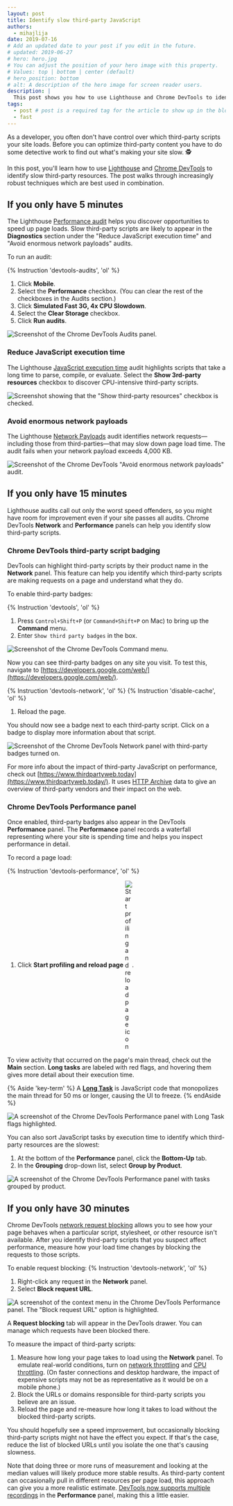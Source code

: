 ```yaml
---
layout: post
title: Identify slow third-party JavaScript
authors:
  - mihajlija
date: 2019-07-16
# Add an updated date to your post if you edit in the future.
# updated: 2019-06-27
# hero: hero.jpg
# You can adjust the position of your hero image with this property.
# Values: top | bottom | center (default)
# hero_position: bottom
# alt: A description of the hero image for screen reader users.
description: |
  This post shows you how to use Lighthouse and Chrome DevTools to identify slow third-party resources.
tags:
  - post # post is a required tag for the article to show up in the blog.
  - fast
---
```


<style>
  img[src*="icon"] {
    max-width: 16px;
    vertical-align: middle;
  }
</style>

As a developer, you often don't have control over which third-party scripts your site loads. Before you can optimize third-party content you have to do some detective work to find out what's making your site slow. 🕵️

In this post, you'll learn how to use [Lighthouse](https://developers.google.com/web/tools/lighthouse/) and [Chrome DevTools](https://developers.google.com/web/tools/chrome-devtools/) to identify slow third-party resources. The post walks through increasingly robust techniques which are best used in combination.

## If you only have 5 minutes

The Lighthouse [Performance audit](/lighthouse-performance) helps you discover opportunities to speed up page loads. Slow third-party scripts are likely to appear in the **Diagnostics** section under the "Reduce JavaScript execution time" and "Avoid enormous network payloads" audits.

To run an audit:

{% Instruction 'devtools-audits', 'ol' %}
1. Click **Mobile**.
1. Select the **Performance** checkbox. (You can clear the rest of the checkboxes in the Audits section.)
1. Click **Simulated Fast 3G, 4x CPU Slowdown**.
1. Select the **Clear Storage** checkbox.
1. Click **Run audits**.

![Screenshot of the Chrome DevTools Audits panel.](./audits-panel.png)

### Reduce JavaScript execution time
The Lighthouse [JavaScript execution time](/bootup-time) audit highlights scripts that take a long time to parse, compile, or evaluate. Select the **Show 3rd-party resources** checkbox to discover CPU-intensive third-party scripts.

![Screenshot showing that the "Show third-party resources" checkbox is checked.](show-third-party.png)

### Avoid enormous network payloads
The Lighthouse [Network Payloads](/total-byte-weight) audit identifies network requests—including those from third-parties—that may slow down page load time. The audit fails when your network payload exceeds 4,000 KB.

![Screenshot of the Chrome DevTools "Avoid enormous network payloads" audit.](./network-payloads.png)

## If you only have 15 minutes
Lighthouse audits call out only the worst speed offenders, so you might have room for improvement even if your site passes all audits. Chrome DevTools **Network** and **Performance** panels can help you identify slow third-party scripts.

### Chrome DevTools third-party script badging
DevTools can highlight third-party scripts by their product name in the **Network** panel. This feature can help you identify which third-party scripts are making requests on a page and understand what they do.

To enable third-party badges:

{% Instruction 'devtools', 'ol' %}
1. Press `Control+Shift+P` (or `Command+Shift+P` on Mac) to bring up the **Command** menu.
1. Enter `Show third party badges` in the box.

![Screenshot of the Chrome DevTools Command menu.](./badges.png)

Now you can see third-party badges on any site you visit. To test this, navigate to [https://developers.google.com/web/](https://developers.google.com/web/).

{% Instruction 'devtools-network', 'ol' %}
{% Instruction 'disable-cache', 'ol' %}
1. Reload the page.

You should now see a badge next to each third-party script. Click on a badge to display more information about that script.

![Screenshot of the Chrome DevTools Network panel with third-party badges turned on.](badge-popup.png)

For more info about the impact of third-party JavaScript on performance, check out [https://www.thirdpartyweb.today](https://www.thirdpartyweb.today/). It uses [HTTP Archive](https://httparchive.org/) data to give an overview of third-party vendors and their impact on the web.

### Chrome DevTools Performance panel
Once enabled, third-party badges also appear in the DevTools **Performance** panel. The **Performance** panel records a waterfall representing where your site is spending time and helps you inspect performance in detail.

To record a page load:

{% Instruction 'devtools-performance', 'ol' %}
1. Click **Start profiling and reload page** ![Start profiling and reload page icon](./icon-reload-page.png#_icon).

To view activity that occurred on the page's main thread, check out the **Main** section. **Long tasks** are labeled with red flags, and hovering them gives more detail about their execution time.

{% Aside 'key-term' %}
A [**Long Task**](/long-tasks-devtools) is JavaScript code that monopolizes the main thread for 50 ms or longer, causing the UI to freeze.
{% endAside %}

![A screenshot of the Chrome DevTools Performance panel with Long Task flags highlighted.](long-tasks.jpg)

You can also sort JavaScript tasks by execution time to identify which third-party resources are the slowest:
1. At the bottom of the **Performance** panel, click the **Bottom-Up** tab.
1. In the **Grouping** drop-down list, select **Group by Product**.

![A screenshot of the Chrome DevTools Performance panel with tasks grouped by product.](execution-time.png)

## If you only have 30 minutes

Chrome DevTools [network request blocking](https://developers.google.com/web/updates/2017/04/devtools-release-notes#block-requests) allows you to see how your page behaves when a particular script, stylesheet, or other resource isn't available. After you identify third-party scripts that you suspect affect performance, measure how your load time changes by blocking the requests to those scripts.

To enable request blocking:
{% Instruction 'devtools-network', 'ol' %}
1. Right-click any request in the **Network** panel.
1. Select **Block request URL**.

![A screenshot of the context menu in the Chrome DevTools Performance panel. The "Block request URL" option is highlighted.](request-blocking.png)

A **Request blocking** tab will appear in the DevTools drawer. You can manage which requests have been blocked there.

To measure the impact of third-party scripts:
1. Measure how long your page takes to load using the **Network** panel. To emulate real-world conditions, turn on [network throttling](https://developers.google.com/web/tools/chrome-devtools/network-performance/#emulate) and [CPU throttling](https://developers.google.com/web/updates/2017/07/devtools-release-notes#throttling). (On faster connections and desktop hardware, the impact of expensive scripts may not be as representative as it would be on a mobile phone.)
1. Block the URLs or domains responsible for third-party scripts you believe are an issue.
1. Reload the page and re-measure how long it takes to load without the blocked third-party scripts.

You should hopefully see a speed improvement, but occasionally blocking third-party scripts might not have the effect you expect. If that's the case, reduce the list of blocked URLs until you isolate the one that's causing slowness.

Note that doing three or more runs of measurement and looking at the median values will likely produce more stable results. As third-party content can occasionally pull in different resources per page load, this approach can give you a more realistic estimate. [DevTools now supports multiple recordings](https://twitter.com/ChromeDevTools/status/963820146388221952) in the **Performance** panel, making this a little easier.
